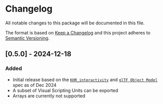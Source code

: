 # Changelog
All notable changes to this package will be documented in this file.

The format is based on [Keep a Changelog](http://keepachangelog.com/en/1.0.0/)
and this project adheres to [Semantic Versioning](http://semver.org/spec/v2.0.0.html).

## [0.5.0] - 2024-12-18
### Added
- Initial release based on the [`KHR_interactivity`](https://github.com/KhronosGroup/glTF/blob/220ca407a2ce1f8463855803778edf73a885b7e9/extensions/2.0/Khronos/KHR_interactivity/Specification.adoc) and [`glTF Object Model`](https://github.com/KhronosGroup/glTF/blob/main/specification/2.0/ObjectModel.adoc) spec as of Dec 2024
- A subset of Visual Scripting Units can be exported
- Arrays are currently not supported 